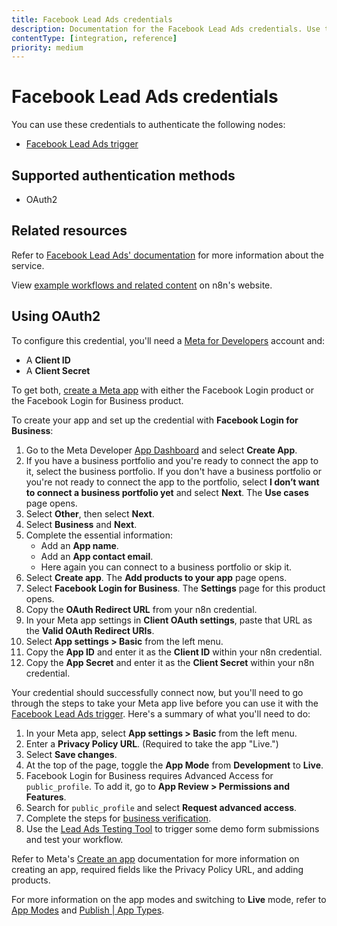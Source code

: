 ```yaml
---
title: Facebook Lead Ads credentials
description: Documentation for the Facebook Lead Ads credentials. Use these credentials to authenticate Facebook Lead Ads in n8n, a workflow automation platform.
contentType: [integration, reference]
priority: medium
---
```


# Facebook Lead Ads credentials

You can use these credentials to authenticate the following nodes:

* [Facebook Lead Ads trigger](/integrations/builtin/trigger-nodes/n8n-nodes-base.facebookleadadstrigger.md)

## Supported authentication methods

- OAuth2

## Related resources

Refer to [Facebook Lead Ads' documentation](https://developers.facebook.com/docs/marketing-api/guides/lead-ads/) for more information about the service.

View [example workflows and related content](https://n8n.io/integrations/facebook-lead-ads-trigger/) on n8n's website.

## Using OAuth2

To configure this credential, you'll need a [Meta for Developers](https://developers.facebook.com/) account and:

- A **Client ID**
- A **Client Secret**

To get both, [create a Meta app](https://developers.facebook.com/docs/development/create-an-app) with either the Facebook Login product or the Facebook Login for Business product.

To create your app and set up the credential with **Facebook Login for Business**:

1. Go to the Meta Developer [App Dashboard](https://developers.facebook.com/apps) and select **Create App**.
2. If you have a business portfolio and you're ready to connect the app to it, select the business portfolio. If you don't have a business portfolio or you're not ready to connect the app to the portfolio, select **I don’t want to connect a business portfolio yet** and select **Next**. The **Use cases** page opens.
3. Select **Other**, then select **Next**.
4. Select **Business** and **Next**.
5. Complete the essential information:
    * Add an **App name**.
    * Add an **App contact email**.
    * Here again you can connect to a business portfolio or skip it.
1. Select **Create app**. The **Add products to your app** page opens.
1. Select **Facebook Login for Business**. The **Settings** page for this product opens.
1. Copy the **OAuth Redirect URL** from your n8n credential.
1. In your Meta app settings in **Client OAuth settings**, paste that URL as the **Valid OAuth Redirect URIs**.
1. Select **App settings > Basic** from the left menu.
1. Copy the **App ID** and enter it as the **Client ID** within your n8n credential.
1. Copy the **App Secret** and enter it as the **Client Secret** within your n8n credential.

Your credential should successfully connect now, but you'll need to go through the steps to take your Meta app live before you can use it with the [Facebook Lead Ads trigger](/integrations/builtin/trigger-nodes/n8n-nodes-base.facebookleadadstrigger.md). Here's a summary of what you'll need to do:

1. In your Meta app, select **App settings > Basic** from the left menu.
1. Enter a **Privacy Policy URL**. (Required to take the app "Live.")
1. Select **Save changes**.
1. At the top of the page, toggle the **App Mode** from **Development** to **Live**.
1. Facebook Login for Business requires Advanced Access for `public_profile`. To add it, go to **App Review > Permissions and Features**.
1. Search for `public_profile` and select **Request advanced access**.
1. Complete the steps for [business verification](https://www.facebook.com/business/tools/meta-verified-for-business/).
1. Use the [Lead Ads Testing Tool](https://developers.facebook.com/tools/lead-ads-testing) to trigger some demo form submissions and test your workflow.

Refer to Meta's [Create an app](https://developers.facebook.com/docs/development/create-an-app) documentation for more information on creating an app, required fields like the Privacy Policy URL, and adding products.

For more information on the app modes and switching to **Live** mode, refer to [App Modes](https://developers.facebook.com/docs/development/build-and-test/app-modes) and [Publish | App Types](https://developers.facebook.com/docs/development/release#app-types).
